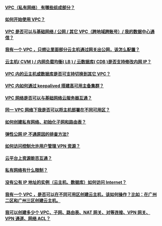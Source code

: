 ﻿ #### [VPC（私有网络） 有哪些组成部分？](https://cloud.tencent.com/document/product/215/12241)
 #### [如何开始使用 VPC？](https://cloud.tencent.com/document/product/215/12246)
 #### [VPC 是否可以与基础网络 / 公网 / 其它 VPC（跨地域跨账号）/ 我的数据中心通信？](https://cloud.tencent.com/document/product/215/12239)
 #### [我有一个 VPC ，只想让里面部分云主机通过网关出公网，该怎么配置？](https://cloud.tencent.com/document/product/215/12251)
 #### [云主机( CVM ) / 内网负载均衡( LB ) / 云数据库( CDB )是否支持修改内网 IP？](https://cloud.tencent.com/document/product/215/12242)
 #### [VPC 内的云主机或数据库是否可支持切换到其它 VPC？](https://cloud.tencent.com/document/product/215/12238)
 #### [VPC 内如何通过 keepalived 搭建高可用主备集群？](https://cloud.tencent.com/document/product/215/5850)
 #### [VPC 网络是否可以与基础网络云服务器互通？](https://cloud.tencent.com/document/product/215/12240)
 #### [同一 VPC 网络下我是否可以将主机部署在不同可用区？](https://cloud.tencent.com/document/product/215/12244)
 #### [如何创建私有网络、初始化子网和路由表？](https://cloud.tencent.com/document/product/215/12245)
 #### [弹性公网 IP 不通原因的排查方法?](https://cloud.tencent.com/document/product/215/12249)
 #### [如何访问控制允许用户管理 VPN 资源？](https://cloud.tencent.com/document/product/215/12248)
 #### [云平台上资源能否互通？](https://cloud.tencent.com/document/product/215/12255)
 #### [私有网络有什么限制？](https://cloud.tencent.com/document/product/215/12254)
 #### [没有公有 IP 地址的实例（云主机、数据库）如何访问 Internet？](https://cloud.tencent.com/document/product/215/12253) 
 #### [我有一个 VPC ，是否可以在不同可用区创建云主机，该如何操作？比如：在广州二区和广州三区创建云主机。](https://cloud.tencent.com/document/product/215/12252)
 #### [我可以创建多少个 VPC、子网、路由表、NAT 网关、对等连接、VPN 网关、VPN 通道、网络 ACL？](https://cloud.tencent.com/document/product/215/12250)
